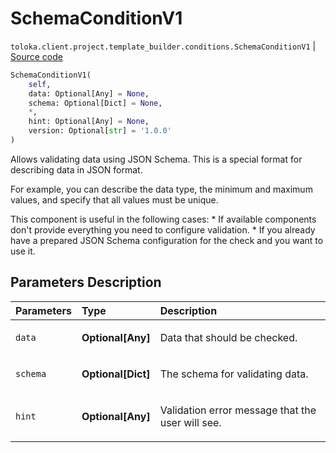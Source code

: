# SchemaConditionV1
`toloka.client.project.template_builder.conditions.SchemaConditionV1` | [Source code](https://github.com/Toloka/toloka-kit/blob/v0.1.24/src/client/project/template_builder/conditions.py#L265)

```python
SchemaConditionV1(
    self,
    data: Optional[Any] = None,
    schema: Optional[Dict] = None,
    *,
    hint: Optional[Any] = None,
    version: Optional[str] = '1.0.0'
)
```

Allows validating data using JSON Schema. This is a special format for describing data in JSON format.


For example, you can describe the data type, the minimum and maximum values, and specify that all values must be
unique.

This component is useful in the following cases:
    * If available components don't provide everything you need to configure validation.
    * If you already have a prepared JSON Schema configuration for the check and you want to use it.

## Parameters Description

| Parameters | Type | Description |
| :----------| :----| :-----------|
`data`|**Optional\[Any\]**|<p>Data that should be checked.</p>
`schema`|**Optional\[Dict\]**|<p>The schema for validating data.</p>
`hint`|**Optional\[Any\]**|<p>Validation error message that the user will see.</p>
